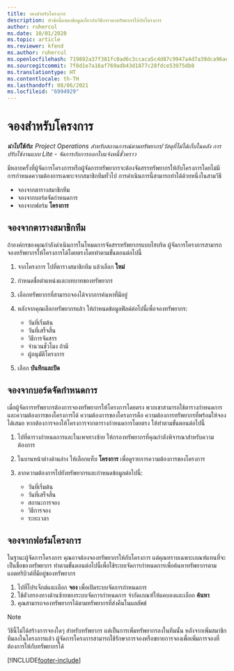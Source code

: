 ```yaml
---
title: จองสำหรับโครงการ
description: หัวข้อนี้แสดงข้อมูลเกี่ยวกับวิธีการจองทรัพยากรให้กับโครงการ
author: ruhercul
ms.date: 10/01/2020
ms.topic: article
ms.reviewer: kfend
ms.author: ruhercul
ms.openlocfilehash: 719892a37f381fc0ad6c3ccaca5c4d87c9947a4d7a39dca96aef464d04a71af0
ms.sourcegitcommit: 7f8d1e7a16af769adb43d1877c28fdce53975db8
ms.translationtype: HT
ms.contentlocale: th-TH
ms.lasthandoff: 08/06/2021
ms.locfileid: "6994929"
---
```

# <a name="book-to-a-project"></a>จองสำหรับโครงการ

_**นำไปใช้กับ:** Project Operations สำหรับสถานการณ์ตามทรัพยากร/วัสดุที่ไม่ได้เก็บในคลัง การปรับใช้งานแบบ Lite - จัดการกับการออกใบแจ้งหนี้ชั่วคราว_

มีหลายครั้งที่ผู้จัดการโครงการหรือผู้จัดการทรัพยากรจะต้องจัดสรรทรัพยากรให้กับโครงการโดยไม่มีการกำหนดความต้องการเฉพาะจากสมาชิกทีมทั่วไป การดำเนินการนี้สามารถทำได้ด้วยหนึ่งในสามวิธี

- จองจากตารางสมาชิกทีม
- จองจากบอร์ดจัดกำหนดการ
- จองจากฟอร์ม **โครงการ**

## <a name="book-from-the-team-member-grid"></a>จองจากตารางสมาชิกทีม

ถ้าองค์กรของคุณกำลังดำเนินการในโหมดการจัดสรรทรัพยากรแบบไฮบริด ผู้จัดการโครงการสามารถจองทรัพยากรให้โครงการได้โดยตรงโดยทำตามขั้นตอนต่อไปนี้

1. จากโครงการ ไปที่ตารางสมาชิกทีม แล้วเลือก **ใหม่**
2. กำหนดชื่อตำแหน่งและบทบาทของทรัพยากร
3. เลือกทรัพยากรที่สามารถจองได้จากการค้นหาที่มีอยู่
4. หลังจากคุณเลือกทรัพยากรแล้ว ให้กำหนดข้อมูลฟิลด์ต่อไปนี้เพื่อจองทรัพยากร:

    - วันที่เริ่มต้น
    - วันที่เสร็จสิ้น
    - วิธีการจัดสรร
    - จำนวนชั่วโมง ถ้ามี
    - ผู้อนุมัติโครงการ

6. เลือก **บันทึกและปิด**

## <a name="book-from-the-schedule-board"></a>จองจากบอร์ดจัดกำหนดการ

เมื่อผู้จัดการทรัพยากรต้องการจองทรัพยากรให้โครงการโดยตรง พวกเขาสามารถใช้ตารางกำหนดการและความต้องการของโครงการได้ ความต้องการของโครงการคือ ความต้องการทรัพยากรที่พร้อมให้จองได้เสมอ หากต้องการจองให้โครงการจากตารางกำหนดการโดยตรง ให้ทำตามขั้นตอนต่อไปนี้

1. ไปที่ตารางกำหนดการและในเพจทางซ้าย ให้กรองทรัพยากรที่คุณกำลังพิจารณาสำหรับความต้องการ
2. ในบานหน้าต่างด้านล่าง ให้เลือกแท็บ **โครงการ** เพื่อดูรายการความต้องการของโครงการ
3. ลากความต้องการไปยังทรัพยากรและกำหนดข้อมูลต่อไปนี้:

    - วันที่เริ่มต้น
    - วันที่เสร็จสิ้น
    - สถานะการจอง
    - วิธีการจอง
    - ระยะเวลา

## <a name="book-from-the-project-form"></a>จองจากฟอร์มโครงการ

ในฐานะผู้จัดการโครงการ คุณอาจต้องจองทรัพยากรให้กับโครงการ แต่คุณทราบเฉพาะเกณฑ์แทนที่จะเป็นชื่อของทรัพยากร ทำตามขั้นตอนต่อไปนี้เพื่อใช้ระบบจัดการกำหนดการเพื่อค้นหาทรัพยากรตามแอตทริบิวต์ที่มีอยู่ของทรัพยากร 

1. ไปที่โปรเจ็กต์และเลือก **จอง** เพื่อเปิดระบบจัดการกำหนดการ
2. ใช้ตัวกรองทางด้านซ้ายของระบบจัดการกำหนดการ จำกัดเกณฑ์ให้แคบลงและเลือก **ค้นหา**
3. คุณสามารถจองทรัพยากรได้ตามทรัพยากรที่ส่งคืนในผลลัพธ์

> [!NOTE]
> วิธีนี้ไม่ได้สร้างการจองใดๆ สำหรับทรัพยากร แต่เป็นการเพิ่มทรัพยากรลงในทีมนั้น หลังจากเพิ่มสมาชิกทีมลงในโครงการแล้ว ผู้จัดการโครงการสามารถใช้รักษาการจองหรือขยายการจองเพื่อเพิ่มการจองที่ต้องการให้กับทรัพยากรได้


[!INCLUDE[footer-include](../includes/footer-banner.md)]